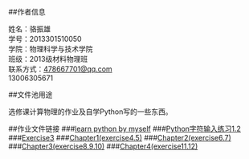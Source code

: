 ##作者信息

姓名：骆振雄  
学号：2013301510050  
学院：物理科学与技术学院  
班级：2013级材料物理班  
联系方式：478667701@qq.com  
          13006305671  

##文件池用途

选修课计算物理的作业及自学Python写的一些东西。

##作业文件链接
###[learn python by myself](https://github.com/lzx78966/computationalphysics_N2013301510050/tree/master/learn-python)
###[Python字符输入练习1.2](https://github.com/lzx78966/computationalphysics_N2013301510050/blob/master/exercise1.2.py)
###[Exercise3](https://github.com/lzx78966/computationalphysics_N2013301510050/tree/master/Exercise3)
###[Chapter1(exercise4.5)](https://github.com/lzx78966/computationalphysics_N2013301510050/tree/master/Chapter1)
###[Chapter2(exercise6.7)](https://github.com/lzx78966/computationalphysics_N2013301510050/tree/master/Chapter2)
###[Chapter3(exercise8.9.10)](https://github.com/lzx78966/computationalphysics_N2013301510050/tree/master/Chapter3)
###[Chapter4(exercise11.12)](https://github.com/lzx78966/computationalphysics_N2013301510050/tree/master/Chapter4)
